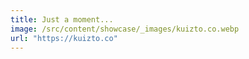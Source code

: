```yaml
---
title: Just a moment...
image: /src/content/showcase/_images/kuizto.co.webp
url: "https://kuizto.co"
---
```

